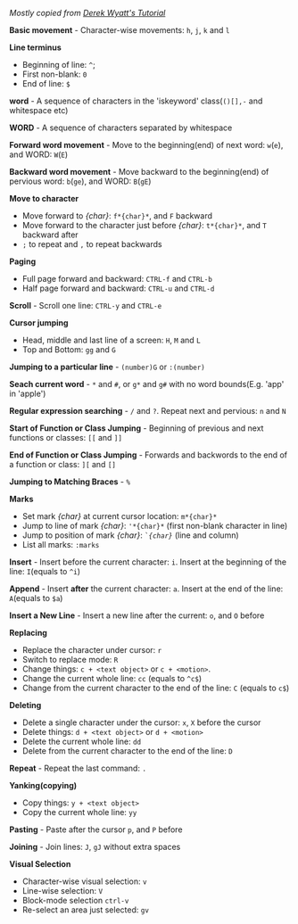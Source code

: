 *Mostly copied from [Derek Wyatt's Tutorial](http://derekwyatt.org/vim/tutorials/index.html)*

**Basic movement** - Character-wise movements: `h`, `j`, `k` and `l`

**Line terminus** 
- Beginning of line: `^`;
- First non-blank: `0`
- End of line: `$`

**word** - A sequence of characters in the 'iskeyword' class(`()[],-` and whitespace etc)

**WORD** - A sequence of characters separated by whitespace

**Forward word movement** - Move to the beginning(end) of next word: `w`(`e`), and WORD: `W`(`E`)

**Backward word movement** - Move backward to the beginning(end) of pervious word: `b`(`ge`), and WORD: `B`(`gE`)

**Move to character** 
- Move forward to *{char}*: `f*{char}*`, and `F` backward
- Move forward to the character just before *{char}*: `t*{char}*`, and `T` backward after
- `;` to repeat and `,` to repeat backwards

**Paging** 
- Full page forward and backward: `CTRL-f` and `CTRL-b`
- Half page forward and backward: `CTRL-u` and `CTRL-d`

**Scroll** - Scroll one line: `CTRL-y` and `CTRL-e`

**Cursor jumping** 
- Head, middle and last line of a screen: `H`, `M` and `L`
- Top and Bottom: `gg` and `G`

**Jumping to a particular line** - `(number)G` or `:(number)`

**Seach current word** - `*` and `#`, or `g*` and `g#` with no word bounds(E.g. 'app' in 'apple')

**Regular expression searching** - `/` and `?`. Repeat next and pervious: `n` and `N`

**Start of Function or Class Jumping** - Beginning of previous and next functions or classes: `[[` and `]]`

**End of Function or Class Jumping** - Forwards and backwords to the end of a function or class: `][` and `[]`

**Jumping to Matching Braces** - `%`

**Marks**
- Set mark *{char}* at current cursor location: `m*{char}*`
- Jump to line of mark *{char}*: `'*{char}*` (first non-blank character in line)
- Jump to position of mark *{char}*: <code>\`*{char}*</code> (line and column)
- List all marks: `:marks`

**Insert** - Insert before the current character: `i`. Insert at the beginning of the line: `I`(equals to `^i`)

**Append** - Insert **after** the current character: `a`. Insert at the end of the line: `A`(equals to `$a`)

**Insert a New Line** - Insert a new line after the current: `o`, and `O` before

**Replacing** 
- Replace the character under cursor: `r`
- Switch to replace mode: `R`
- Change things: `c + <text object>` or `c + <motion>`. 
- Change the current whole line: `cc` (equals to `^c$`)
- Change from the current character to the end of the line: `C` (equals to `c$`)

**Deleting** 
- Delete a single character under the cursor: `x`, `X` before the cursor
- Delete things: `d + <text object>` or `d + <motion>`
- Delete the current whole line: `dd` 
- Delete from the current character to the end of the line: `D`

**Repeat** - Repeat the last command: `.`

**Yanking(copying)** 
- Copy things: `y + <text object>`
- Copy the current whole line: `yy`

**Pasting** - Paste after the cursor `p`, and `P` before

**Joining** - Join lines: `J`, `gJ` without extra spaces

**Visual Selection** 
- Character-wise visual selection: `v` 
- Line-wise selection: `V` 
- Block-mode selection `ctrl-v`
- Re-select an area just selected: `gv`
